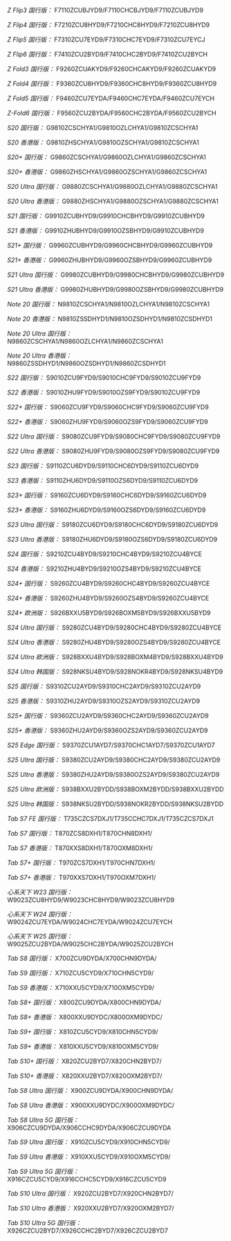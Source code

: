 *Z Flip3 国行版：*
F7110ZCUBJYD9/F7110CHCBJYD9/F7110ZCUBJYD9

*Z Flip4 国行版：*
F7210ZCU8HYD9/F7210CHC8HYD9/F7210ZCU8HYD9

*Z Flip5 国行版：*
F7310ZCU7EYD9/F7310CHC7EYD9/F7310ZCU7EYCJ

*Z Flip6 国行版：*
F7410ZCU2BYD9/F7410CHC2BYD9/F7410ZCU2BYCH

*Z Fold3 国行版：*
F9260ZCUAKYD9/F9260CHCAKYD9/F9260ZCUAKYD9

*Z Fold4 国行版：*
F9360ZCU8HYD9/F9360CHC8HYD9/F9360ZCU8HYD9

*Z Fold5 国行版：*
F9460ZCU7EYDA/F9460CHC7EYDA/F9460ZCU7EYCH

*Z-Fold6 国行版：*
F9560ZCU2BYDA/F9560CHC2BYDA/F9560ZCU2BYCH

*S20 国行版：*
G9810ZCSCHYA1/G9810OZLCHYA1/G9810ZCSCHYA1

*S20 香港版：*
G9810ZHSCHYA1/G9810OZSCHYA1/G9810ZCSCHYA1

*S20+ 国行版：*
G9860ZCSCHYA1/G9860OZLCHYA1/G9860ZCSCHYA1

*S20+ 香港版：*
G9860ZHSCHYA1/G9860OZSCHYA1/G9860ZCSCHYA1

*S20 Ultra 国行版：*
G9880ZCSCHYA1/G9880OZLCHYA1/G9880ZCSCHYA1

*S20 Ultra 香港版：*
G9880ZHSCHYA1/G9880OZSCHYA1/G9880ZCSCHYA1

*S21 国行版：*
G9910ZCUBHYD9/G9910CHCBHYD9/G9910ZCUBHYD9

*S21 香港版：*
G9910ZHUBHYD9/G9910OZSBHYD9/G9910ZCUBHYD9

*S21+ 国行版：*
G9960ZCUBHYD9/G9960CHCBHYD9/G9960ZCUBHYD9

*S21+ 香港版：*
G9960ZHUBHYD9/G9960OZSBHYD9/G9960ZCUBHYD9

*S21 Ultra 国行版：*
G9980ZCUBHYD9/G9980CHCBHYD9/G9980ZCUBHYD9

*S21 Ultra 香港版：*
G9980ZHUBHYD9/G9980OZSBHYD9/G9980ZCUBHYD9

*Note 20 国行版：*
N9810ZCSCHYA1/N9810OZLCHYA1/N9810ZCSCHYA1

*Note 20 香港版：*
N9810ZSSDHYD1/N9810OZSDHYD1/N9810ZCSDHYD1

*Note 20 Ultra 国行版：*
N9860ZCSCHYA1/N9860OZLCHYA1/N9860ZCSCHYA1

*Note 20 Ultra 香港版：*
N9860ZSSDHYD1/N9860OZSDHYD1/N9860ZCSDHYD1

*S22 国行版：*
S9010ZCU9FYD9/S9010CHC9FYD9/S9010ZCU9FYD9

*S22 香港版：*
S9010ZHU9FYD9/S9010OZS9FYD9/S9010ZCU9FYD9

*S22+ 国行版：*
S9060ZCU9FYD9/S9060CHC9FYD9/S9060ZCU9FYD9

*S22+ 香港版：*
S9060ZHU9FYD9/S9060OZS9FYD9/S9060ZCU9FYD9

*S22 Ultra 国行版：*
S9080ZCU9FYD9/S9080CHC9FYD9/S9080ZCU9FYD9

*S22 Ultra 香港版：*
S9080ZHU9FYD9/S9080OZS9FYD9/S9080ZCU9FYD9

*S23 国行版：*
S9110ZCU6DYD9/S9110CHC6DYD9/S9110ZCU6DYD9

*S23 香港版：*
S9110ZHU6DYD9/S9110OZS6DYD9/S9110ZCU6DYD9

*S23+ 国行版：*
S9160ZCU6DYD9/S9160CHC6DYD9/S9160ZCU6DYD9

*S23+ 香港版：*
S9160ZHU6DYD9/S9160OZS6DYD9/S9160ZCU6DYD9

*S23 Ultra 国行版：*
S9180ZCU6DYD9/S9180CHC6DYD9/S9180ZCU6DYD9

*S23 Ultra 香港版：*
S9180ZHU6DYD9/S9180OZS6DYD9/S9180ZCU6DYD9

*S24 国行版：*
S9210ZCU4BYD9/S9210CHC4BYD9/S9210ZCU4BYCE

*S24 香港版：*
S9210ZHU4BYD9/S9210OZS4BYD9/S9210ZCU4BYCE

*S24+ 国行版：*
S9260ZCU4BYD9/S9260CHC4BYD9/S9260ZCU4BYCE

*S24+ 香港版：*
S9260ZHU4BYD9/S9260OZS4BYD9/S9260ZCU4BYCE

*S24+ 欧洲版：*
S926BXXU5BYD9/S926BOXM5BYD9/S926BXXU5BYD9

*S24 Ultra 国行版：*
S9280ZCU4BYD9/S9280CHC4BYD9/S9280ZCU4BYCE

*S24 Ultra 香港版：*
S9280ZHU4BYD9/S9280OZS4BYD9/S9280ZCU4BYCE

*S24 Ultra 欧洲版：*
S928BXXU4BYD9/S928BOXM4BYD9/S928BXXU4BYD9

*S24 Ultra 韩国版：*
S928NKSU4BYD9/S928NOKR4BYD9/S928NKSU4BYD9

*S25 国行版：*
S9310ZCU2AYD9/S9310CHC2AYD9/S9310ZCU2AYD9

*S25 香港版：*
S9310ZHU2AYD9/S9310OZS2AYD9/S9310ZCU2AYD9

*S25+ 国行版：*
S9360ZCU2AYD9/S9360CHC2AYD9/S9360ZCU2AYD9

*S25+ 香港版：*
S9360ZHU2AYD9/S9360OZS2AYD9/S9360ZCU2AYD9

*S25 Edge 国行版：*
S9370ZCU1AYD7/S9370CHC1AYD7/S9370ZCU1AYD7

*S25 Ultra 国行版：*
S9380ZCU2AYD9/S9380CHC2AYD9/S9380ZCU2AYD9

*S25 Ultra 香港版：*
S9380ZHU2AYD9/S9380OZS2AYD9/S9380ZCU2AYD9

*S25 Ultra 欧洲版：*
S938BXXU2BYDD/S938BOXM2BYDD/S938BXXU2BYDD

*S25 Ultra 韩国版：*
S938NKSU2BYDD/S938NOKR2BYDD/S938NKSU2BYDD

*Tab S7 FE 国行版：*
T735CZCS7DXJ1/T735CCHC7DXJ1/T735CZCS7DXJ1

*Tab S7 国行版：*
T870ZCS8DXH1/T870CHN8DXH1/

*Tab S7 香港版：*
T870XXS8DXH1/T870OXM8DXH1/

*Tab S7+ 国行版：*
T970ZCS7DXH1/T970CHN7DXH1/

*Tab S7+ 香港版：*
T970XXS7DXH1/T970OXM7DXH1/

*心系天下 W23 国行版：*
W9023ZCU8HYD9/W9023CHC8HYD9/W9023ZCU8HYD9

*心系天下 W24 国行版：*
W9024ZCU7EYDA/W9024CHC7EYDA/W9024ZCU7EYCH

*心系天下 W25 国行版：*
W9025ZCU2BYDA/W9025CHC2BYDA/W9025ZCU2BYCH

*Tab S8 国行版：*
X700ZCU9DYDA/X700CHN9DYDA/

*Tab S9  国行版：*
X710ZCU5CYD9/X710CHN5CYD9/

*Tab S9  香港版：*
X710XXU5CYD9/X710OXM5CYD9/

*Tab S8+ 国行版：*
X800ZCU9DYDA/X800CHN9DYDA/

*Tab S8+ 香港版：*
X800XXU9DYDC/X800OXM9DYDC/

*Tab S9+ 国行版：*
X810ZCU5CYD9/X810CHN5CYD9/

*Tab S9+ 香港版：*
X810XXU5CYD9/X810OXM5CYD9/

*Tab S10+ 国行版：*
X820ZCU2BYD7/X820CHN2BYD7/

*Tab S10+ 香港版：*
X820XXU2BYD7/X820OXM2BYD7/

*Tab S8 Ultra 国行版：*
X900ZCU9DYDA/X900CHN9DYDA/

*Tab S8 Ultra 香港版：*
X900XXU9DYDC/X900OXM9DYDC/

*Tab S8 Ultra 5G 国行版：*
X906CZCU9DYDA/X906CCHC9DYDA/X906CZCU9DYDA

*Tab S9 Ultra 国行版：*
X910ZCU5CYD9/X910CHN5CYD9/

*Tab S9 Ultra 香港版：*
X910XXU5CYD9/X910OXM5CYD9/

*Tab S9 Ultra 5G 国行版：*
X916CZCU5CYD9/X916CCHC5CYD9/X916CZCU5CYD9

*Tab S10 Ultra 国行版：*
X920ZCU2BYD7/X920CHN2BYD7/

*Tab S10 Ultra 香港版：*
X920XXU2BYD7/X920OXM2BYD7/

*Tab S10 Ultra 5G 国行版：*
X926CZCU2BYD7/X926CCHC2BYD7/X926CZCU2BYD7

